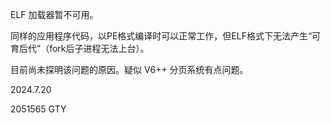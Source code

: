 ELF 加载器暂不可用。

同样的应用程序代码，以PE格式编译时可以正常工作，但ELF格式下无法产生“可育后代”（fork后子进程无法上台）。

目前尚未探明该问题的原因。疑似 V6++ 分页系统有点问题。


2024.7.20

2051565 GTY
